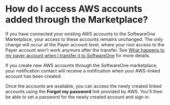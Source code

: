 # How do I access AWS accounts added through the Marketplace?

If you have connected your existing AWS accounts to the SoftwareOne Marketplace, your access to these accounts remains unchanged. The only change will occur at the Payer account level, where your root access to the Payer account won't work anymore after the transfer. See [What happens to my payer account when I transfer it to SoftwareOne](what-happens-to-my-payer-account-when-i-transfer-it-to-softwareone.md) for more details.

If you create new AWS accounts through the SoftwareOne marketplace, your notification contact will receive a notification when your AWS-linked account has been created.&#x20;

Once the accounts are available, you can access the newly created linked accounts using the **Forgot my password** link provided by AWS. You'll then be able to set a password for the newly created account and sign in.
